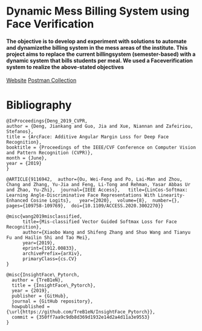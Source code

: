 # Dynamic Mess Billing System using Face Verification
#### The objective is to develop and experiment with solutions to automate and dynamizethe billing system in the mess areas of the institute.  This project aims to replace the current billingsystem  (semester-based)  with  a  dynamic  system  that  bills  students  per  meal.   We  used  a  Faceverification system to realize the above-stated objectives
[Website](https://ateatiiitm.herokuapp.com/)
[Postman Collection](https://www.getpostman.com/collections/9865b67454f2ab5c1486)
# Bibliography
```
@InProceedings{Deng_2019_CVPR,
author = {Deng, Jiankang and Guo, Jia and Xue, Niannan and Zafeiriou, Stefanos},
title = {ArcFace: Additive Angular Margin Loss for Deep Face Recognition},
booktitle = {Proceedings of the IEEE/CVF Conference on Computer Vision and Pattern Recognition (CVPR)},
month = {June},
year = {2019}
}

@ARTICLE{9116942,  author={Ou, Wei-Feng and Po, Lai-Man and Zhou, Chang and Zhang, Yu-Jia and Feng, Li-Tong and Rehman, Yasar Abbas Ur and Zhao, Yu-Zhi},  journal={IEEE Access},   title={LinCos-Softmax: Learning Angle-Discriminative Face Representations With Linearity-Enhanced Cosine Logits},   year={2020},  volume={8},  number={},  pages={109758-109769},  doi={10.1109/ACCESS.2020.3002270}}

@misc{wang2019misclassified,
      title={Mis-classified Vector Guided Softmax Loss for Face Recognition}, 
      author={Xiaobo Wang and Shifeng Zhang and Shuo Wang and Tianyu Fu and Hailin Shi and Tao Mei},
      year={2019},
      eprint={1912.00833},
      archivePrefix={arXiv},
      primaryClass={cs.CV}
}

@misc{InsightFace\_Pytorch,
  author = {TreB1eN},
  title = {InsightFace\_Pytorch},
  year = {2019},
  publisher = {GitHub},
  journal = {GitHub repository},
  howpublished = {\url{https://github.com/TreB1eN/InsightFace_Pytorch}},
  commit = {350ff7aa9c9db8d369d1932e14d2a4d11a3e9553}
}

```
